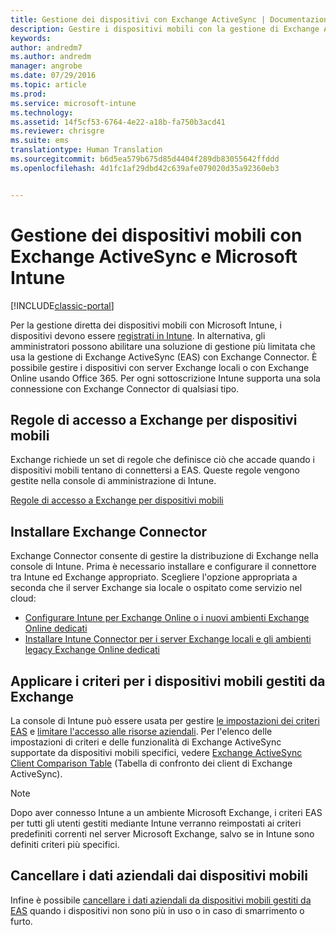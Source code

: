 ```yaml
---
title: Gestione dei dispositivi con Exchange ActiveSync | Documentazione Microsoft
description: Gestire i dispositivi mobili con la gestione di Exchange ActiveSync (EAS) usando Exchange Connector
keywords: 
author: andredm7
ms.author: andredm
manager: angrobe
ms.date: 07/29/2016
ms.topic: article
ms.prod: 
ms.service: microsoft-intune
ms.technology: 
ms.assetid: 14f5cf53-6764-4e22-a18b-fa750b3acd41
ms.reviewer: chrisgre
ms.suite: ems
translationtype: Human Translation
ms.sourcegitcommit: b6d5ea579b675d85d4404f289db83055642ffddd
ms.openlocfilehash: 4d1fc1af29dbd42c639afe079020d35a92360eb3


---
```


# <a name="exchange-activesync-mobile-device-management-with-microsoft-intune"></a>Gestione dei dispositivi mobili con Exchange ActiveSync e Microsoft Intune

[!INCLUDE[classic-portal](../includes/classic-portal.md)]

Per la gestione diretta dei dispositivi mobili con Microsoft Intune, i dispositivi devono essere [registrati in Intune](prerequisites-for-enrollment.md). In alternativa, gli amministratori possono abilitare una soluzione di gestione più limitata che usa la gestione di Exchange ActiveSync (EAS) con Exchange Connector. È possibile gestire i dispositivi con server Exchange locali o con Exchange Online usando Office 365. Per ogni sottoscrizione Intune supporta una sola connessione con Exchange Connector di qualsiasi tipo.

## <a name="exchange-access-rules-for-mobile-devices"></a>Regole di accesso a Exchange per dispositivi mobili ##

Exchange richiede un set di regole che definisce ciò che accade quando i dispositivi mobili tentano di connettersi a EAS. Queste regole vengono gestite nella console di amministrazione di Intune.

[Regole di accesso a Exchange per dispositivi mobili](exchange-access-rules-for-mobile-devices.md)

## <a name="install-the-exchange-connector"></a>Installare Exchange Connector
Exchange Connector consente di gestire la distribuzione di Exchange nella console di Intune. Prima è necessario installare e configurare il connettore tra Intune ed Exchange appropriato. Scegliere l'opzione appropriata a seconda che il server Exchange sia locale o ospitato come servizio nel cloud:

-   [Configurare Intune per Exchange Online o i nuovi ambienti Exchange Online dedicati](intune-service-to-service-exchange-connector.md)
-   [Installare Intune Connector per i server Exchange locali e gli ambienti legacy Exchange Online dedicati](intune-on-premises-exchange-connector.md)


## <a name="apply-policy-for-exchange-managed-mobile-devices"></a>Applicare i criteri per i dispositivi mobili gestiti da Exchange
La console di Intune può essere usata per gestire [le impostazioni dei criteri EAS](exchange-activesync-policy-settings-in-microsoft-intune.md) e [limitare l'accesso alle risorse aziendali](restrict-access-to-email-and-o365-services-with-microsoft-intune.md). Per l'elenco delle impostazioni di criteri e delle funzionalità di Exchange ActiveSync supportate da dispositivi mobili specifici, vedere [Exchange ActiveSync Client Comparison Table](http://go.microsoft.com/fwlink/?LinkId=247270) (Tabella di confronto dei client di Exchange ActiveSync).

> [!NOTE]
> Dopo aver connesso Intune a un ambiente Microsoft Exchange, i criteri EAS per tutti gli utenti gestiti mediante Intune verranno reimpostati ai criteri predefiniti correnti nel server Microsoft Exchange, salvo se in Intune sono definiti criteri più specifici.

## <a name="wipe-company-data-from-mobile-devices"></a>Cancellare i dati aziendali dai dispositivi mobili
Infine è possibile [cancellare i dati aziendali da dispositivi mobili gestiti da EAS](wipe-for-exchange-managed-mobile-devices.md) quando i dispositivi non sono più in uso o in caso di smarrimento o furto.



<!--HONumber=Dec16_HO2-->


